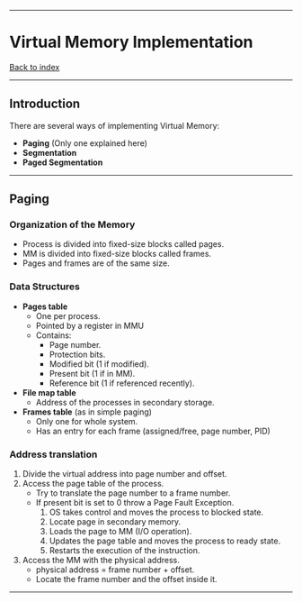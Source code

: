 
---
# Virtual Memory Implementation
[Back to index](../index.md)

---
## Introduction
There are several ways of implementing Virtual Memory:
- **Paging** (Only one explained here)
- **Segmentation**
- **Paged Segmentation**

---
## Paging
### Organization of the Memory
- Process is divided into fixed-size blocks called pages.
- MM is divided into fixed-size blocks called frames.
- Pages and frames are of the same size.
### Data Structures
- **Pages table**
	- One per process.
	- Pointed by a register in MMU
	- Contains:
		- Page number.
		- Protection bits.
		- Modified bit (1 if modified).
		- Present bit (1 if in MM).
		- Reference bit  (1 if referenced recently).
- **File map table**
	- Address of the processes in secondary storage.
- **Frames table** (as in simple paging)
	- Only one for whole system.
	- Has an entry for each frame (assigned/free, page number, PID)
### Address translation
1. Divide the virtual address into page number and offset.
2. Access the page table of the process.
	- Try to translate the page number to a frame number.
	- If present bit is set to 0 throw a Page Fault Exception.
		1. OS takes control and moves the process to blocked state.
		2. Locate page in secondary memory.
		3. Loads the page to MM (I/O operation).
		4. Updates the page table and moves the process to ready state.
		5. Restarts the execution of the instruction.
3. Access the MM with the physical address.
	- physical address = frame number + offset.
	- Locate the frame number and the offset inside it.
---